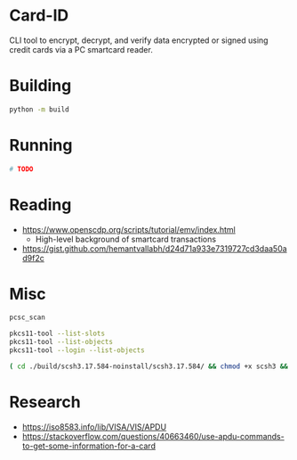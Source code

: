 
# Card-ID

CLI tool to encrypt, decrypt, and verify data encrypted or signed using credit cards via a PC smartcard reader.

# Building

```bash
python -m build
```

# Running

```bash
# TODO
```


# Reading

 - https://www.openscdp.org/scripts/tutorial/emv/index.html
    - High-level background of smartcard transactions
 - https://gist.github.com/hemantvallabh/d24d71a933e7319727cd3daa50ad9f2c


# Misc

```bash
pcsc_scan

pkcs11-tool --list-slots
pkcs11-tool --list-objects
pkcs11-tool --login --list-objects

( cd ./build/scsh3.17.584-noinstall/scsh3.17.584/ && chmod +x scsh3 && ./scsh3 )


```

# Research

 - https://iso8583.info/lib/VISA/VIS/APDU
 - https://stackoverflow.com/questions/40663460/use-apdu-commands-to-get-some-information-for-a-card 
